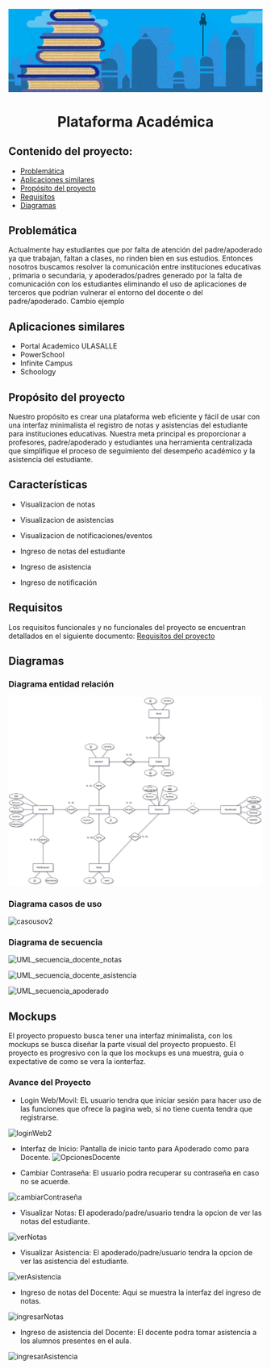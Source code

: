 ![Logo-PA](Logo-PA.JPG)
<h1 align="center">Plataforma Académica</h1>

## Contenido del proyecto:

- [Problemática](#Problemática)
- [Aplicaciones similares](#Aplicaciones-similares)
- [Propósito del proyecto](#Propósito-del-proyecto)
- [Requisitos](#Requisitos)
- [Diagramas](#Diagramas)

## Problemática

Actualmente hay estudiantes que por falta de atención del padre/apoderado ya que trabajan, faltan a clases, no rinden bien en sus estudios. Entonces nosotros buscamos resolver la comunicación entre instituciones educativas , primaria o secundaria, y apoderados/padres generado por la falta de comunicación con los estudiantes  eliminando el uso de aplicaciones de terceros que podrían vulnerar el entorno del docente o del padre/apoderado. Cambio ejemplo

## Aplicaciones similares

- Portal Academico ULASALLE
- PowerSchool
- Infinite Campus
- Schoology

## Propósito del proyecto

Nuestro propósito es crear una plataforma web eficiente y fácil de usar con una interfaz minimalista el registro de notas y asistencias del estudiante para instituciones educativas. Nuestra meta principal es proporcionar a profesores, padre/apoderado y estudiantes una herramienta centralizada que simplifique el proceso de seguimiento del desempeño académico y la asistencia del estudiante. 

## Características

- Visualizacion de notas
- Visualizacion de asistencias
- Visualizacion de notificaciones/eventos

- Ingreso de notas del estudiante
- Ingreso de asistencia
- Ingreso de notificación

## Requisitos

Los requisitos funcionales y no funcionales del proyecto se encuentran detallados en el siguiente documento: [Requisitos del proyecto](https://drive.google.com/file/d/1j5xsyA21bkWk6gz__MowmHE6-j_Wsw8z/view?usp=sharing)

## Diagramas

### Diagrama entidad relación

![DER](Imágenes/DER.jpg)

### Diagrama casos de uso

![casousov2](https://github.com/eluqm/CsoftwareGrupo03/assets/103951817/97f531ed-390d-4cc9-8645-57c55cc9d610)

### Diagrama de secuencia

![UML_secuencia_docente_notas](https://github.com/eluqm/CsoftwareGrupo03/blob/main/Im%C3%A1genes/Secuencia%20UML%20docente.jpg "Diagrama de secuencia de ingreso de notas" )

![UML_secuencia_docente_asistencia](https://github.com/eluqm/CsoftwareGrupo03/blob/main/Im%C3%A1genes/secuencia%20UML%20docente-asistencia%20.jpg)

![UML_secuencia_apoderado](https://github.com/eluqm/CsoftwareGrupo03/blob/main/Im%C3%A1genes/secuencia%20UML%20apoderado.jpg)

## Mockups

El proyecto propuesto busca tener una interfaz minimalista, con los mockups se busca diseñar la parte visual del proyecto propuesto. El proyecto es progresivo con la que los mockups es una muestra, guia o expectative de como se vera la ionterfaz.

### Avance del Proyecto

- Login Web/Movil: EL usuario tendra que iniciar sesión para hacer uso de las funciones que ofrece la pagina web, si no tiene cuenta tendra que registrarse.

![loginWeb2](https://github.com/eluqm/CsoftwareGrupo03/assets/103951817/0559c35c-842e-435a-a738-10ebb8dcd951)

- Interfaz de Inicio: Pantalla de inicio tanto para Apoderado como para Docente.
![OpcionesDocente](https://github.com/eluqm/CsoftwareGrupo03/assets/103951817/981c17c0-3374-4b85-8596-c64fc1aa0e9d)

- Cambiar Contraseña: El usuario podra recuperar su contraseña en caso no se acuerde.

![cambiarContraseña](https://github.com/eluqm/CsoftwareGrupo03/assets/103951817/d039b47e-fef4-41dc-b3fb-b24cb75bc5c5)


- Visualizar Notas: El apoderado/padre/usuario tendra la opcion de ver las notas del estudiante.

![verNotas](https://github.com/eluqm/CsoftwareGrupo03/assets/103951817/5882585c-87d0-4414-b589-348187b04d6f)


- Visualizar Asistencia:  El apoderado/padre/usuario tendra la opcion de ver las asistencia del estudiante.

![verAsistencia](https://github.com/eluqm/CsoftwareGrupo03/assets/103951817/370a25fd-3b88-4b5c-a56c-78a5c7d243f5)


- Ingreso de notas del Docente: Aqui se muestra la interfaz del ingreso de notas.

![ingresarNotas](https://github.com/eluqm/CsoftwareGrupo03/assets/103951817/99361828-c6ea-42ce-8767-93bc7cf22bb2)


- Ingreso de asistencia del Docente: El docente podra tomar asistencia a los alumnos presentes en el aula.

![ingresarAsistencia](https://github.com/eluqm/CsoftwareGrupo03/assets/103951817/615b5c00-2d93-4e1c-8942-ccb04d20c41f)






